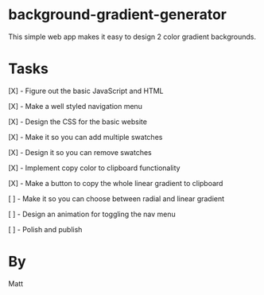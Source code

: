 # background-gradient-generator

This simple web app makes it easy to design 2 color gradient backgrounds.

# Tasks

[X] - Figure out the basic JavaScript and HTML

[X] - Make a well styled navigation menu

[X] - Design the CSS for the basic website

[X] - Make it so you can add multiple swatches

[X] - Design it so you can remove swatches

[X] - Implement copy color to clipboard
functionality

[X] - Make a button to copy the whole linear gradient to clipboard

[ ] - Make it so you can choose between radial and linear gradient

[ ] - Design an animation for toggling the nav menu

[ ] - Polish and publish

# By

Matt
